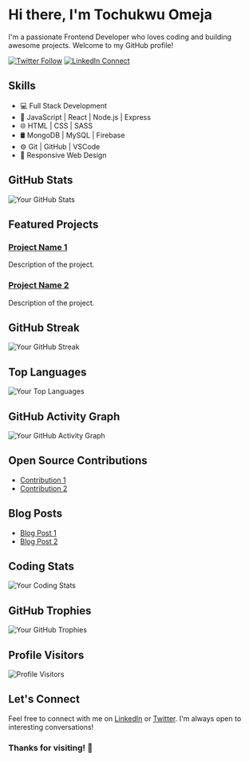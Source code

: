 <!-- Your Name -->
# Hi there, I'm Tochukwu Omeja

<!-- Your Introduction -->
I'm a passionate Frontend Developer who loves coding and building awesome projects. Welcome to my GitHub profile!

<!-- Your Social Media Links -->
[![Twitter Follow](https://img.shields.io/twitter/follow/your_twitter_username?label=Follow&style=social)](https://twitter.com/your_twitter_username)
[![LinkedIn Connect](https://img.shields.io/badge/LinkedIn-Connect-blue)](https://www.linkedin.com/in/your-linkedin-profile)

<!-- Your Skills -->
## Skills
- 💻 Full Stack Development
- 🚀 JavaScript | React | Node.js | Express
- 🌐 HTML | CSS | SASS
- 🛢️ MongoDB | MySQL | Firebase
- ⚙️ Git | GitHub | VSCode
- 📱 Responsive Web Design

<!-- Your GitHub Stats -->
## GitHub Stats
![Your GitHub Stats](https://github-readme-stats.vercel.app/api?username=Tochukwu-Omeja&show_icons=true&theme=radical)

<!-- Your Projects -->
## Featured Projects
### [Project Name 1](https://github.com/Tochukwu-Omeja/project1)
Description of the project.

### [Project Name 2](https://github.com/Tochukwu-Omeja/project2)
Description of the project.

<!-- Your GitHub Streak -->
## GitHub Streak
![Your GitHub Streak](https://github-readme-streak-stats.herokuapp.com/?user=Tochukwu-Omeja)

<!-- Your Top Languages -->
## Top Languages
![Your Top Languages](https://github-readme-stats.vercel.app/api/top-langs/?username=Tochukwu-Omeja&layout=compact&theme=radical)

<!-- Your GitHub Activity Graph -->
## GitHub Activity Graph
![Your GitHub Activity Graph](https://activity-graph.herokuapp.com/graph?username=Tochukwu-Omeja)

<!-- Your Open Source Contributions -->
## Open Source Contributions
- [Contribution 1](https://github.com/Tochukwu-Omeja/contribution1)
- [Contribution 2](https://github.com/Tochukwu-Omeja/contribution2)

<!-- Your Blog Posts -->
## Blog Posts
<!-- BLOG-POST-LIST:START -->
- [Blog Post 1](https://your-blog-link/post1)
- [Blog Post 2](https://your-blog-link/post2)
<!-- BLOG-POST-LIST:END -->

<!-- Your Coding Stats -->
## Coding Stats
<!--START_SECTION:waka-->
![Your Coding Stats](https://github-readme-stats.vercel.app/api/wakatime?username=Tochukwu-Omeja)
<!--END_SECTION:waka-->

<!-- Your GitHub Trophies -->
## GitHub Trophies
![Your GitHub Trophies](https://github-profile-trophy.vercel.app/?username=Tochukwu-Omeja&column=7)

<!-- Your Visitors -->
## Profile Visitors
![Profile Visitors](https://visitor-badge.glitch.me/badge?page_id=Tochukwu-Omeja.your-username)

<!-- Your GitHub Readme Follow-Up Section -->
## Let's Connect
Feel free to connect with me on [LinkedIn](https://www.linkedin.com/in/your-linkedin-profile) or [Twitter](https://twitter.com/your_twitter_username). I'm always open to interesting conversations!

<!-- Your Footer -->
### Thanks for visiting! 🚀
